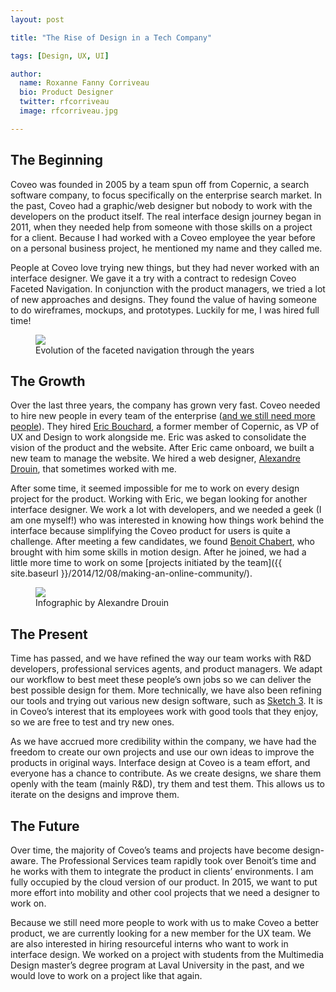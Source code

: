 ```yaml
---
layout: post

title: "The Rise of Design in a Tech Company"

tags: [Design, UX, UI]

author:
  name: Roxanne Fanny Corriveau
  bio: Product Designer
  twitter: rfcorriveau
  image: rfcorriveau.jpg

---
```



The Beginning
-------------
Coveo was founded in 2005 by a team spun off from Copernic, a search software company, to focus specifically on the enterprise search market. In the past, Coveo had a graphic/web designer but nobody to work with the developers on the product itself. The real interface design journey began in 2011, when they needed help from someone with those skills on a project for a client. Because I had worked with a Coveo employee the year before on a personal business project, he mentioned my name and they called me.

<!-- more -->

People at Coveo love trying new things, but they had never worked with an interface designer. We gave it a try with a contract to redesign Coveo Faceted Navigation. In conjunction with the product managers, we tried a lot of new approaches and designs. They found the value of having someone to do wireframes, mockups, and prototypes. Luckily for me, I was hired full time!

<figure>
  <img src="{{ site.baseurl }}/images/20150319/evolutionfacet.png">
  <figcaption>Evolution of the faceted navigation through the years</figcaption>
</figure>

The Growth
----------
Over the last three years, the company has grown very fast. Coveo needed to hire new people in every team of the enterprise ([and we still need more people](http://careers.coveo.com/positions-research#poste)). They hired [Eric Bouchard](http://ca.linkedin.com/in/ebouchard/fr), a former member of Copernic, as VP of UX and Design to work alongside me. Eric was asked to consolidate the vision of the product and the website. After Eric came onboard, we built a new team to manage the website. We hired a web designer, [Alexandre Drouin](http://ca.linkedin.com/pub/alexandre-drouin/21/a53/b12), that sometimes worked with me.

After some time, it seemed impossible for me to work on every design project for the product. Working with Eric, we began looking for another interface designer. We work a lot with developers, and we needed a geek (I am one myself!) who was interested in knowing how things work behind the interface because simplifying the Coveo product for users is quite a challenge. After meeting a few candidates, we found [Benoit Chabert](http://ca.linkedin.com/in/chabert/fr), who brought with him some skills in motion design. After he joined, we had a little more time to work on some [projects initiated by the team]({{ site.baseurl }}/2014/12/08/making-an-online-community/).

<figure>
  <img src="{{ site.baseurl }}/images/20150319/infographic_2014.png">
  <figcaption>Infographic by Alexandre Drouin</figcaption>
</figure>


The Present
-----------
Time has passed, and we have refined the way our team works with R&D developers, professional services agents, and product managers. We adapt our workflow to best meet these people’s own jobs so we can deliver the best possible design for them. More technically, we have also been refining our tools and trying out various new design software, such as [Sketch 3](http://bohemiancoding.com/sketch/). It is in Coveo’s interest that its employees work with good tools that they enjoy, so we are free to test and try new ones.

As we have accrued more credibility within the company, we have had the freedom to create our own projects and use our own ideas to improve the products in original ways. Interface design at Coveo is a team effort, and everyone has a chance to contribute. As we create designs, we share them openly with the team (mainly R&D), try them and test them. This allows us to iterate on the designs and improve them.

The Future
----------
Over time, the majority of Coveo’s teams and projects have become design-aware. The Professional Services team rapidly took over Benoit’s time and he works with them to integrate the product in clients’ environments. I am fully occupied by the cloud version of our product. In 2015, we want to put more effort into mobility and other cool projects that we need a designer to work on.

Because we still need more people to work with us to make Coveo a better product, we are currently looking for a new member for the UX team. We are also interested in hiring resourceful interns who want to work in interface design. We worked on a project with students from the Multimedia Design master’s degree program at Laval University in the past, and we would love to work on a project like that again.
